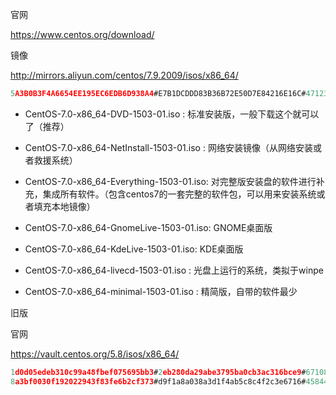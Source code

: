 官网

https://www.centos.org/download/

镜像

http://mirrors.aliyun.com/centos/7.9.2009/isos/x86_64/

```javascript
5A3B0B3F4A6654EE195EC6EDB6D938A4#E7B1DCDDD83B36B72E50D7E84216E16C#4712300544#CentOS-7-x86_64-DVD-2009.iso
```

- CentOS-7.0-x86_64-DVD-1503-01.iso : 标准安装版，一般下载这个就可以了（推荐）

- CentOS-7.0-x86_64-NetInstall-1503-01.iso : 网络安装镜像（从网络安装或者救援系统）

- CentOS-7.0-x86_64-Everything-1503-01.iso: 对完整版安装盘的软件进行补充，集成所有软件。（包含centos7的一套完整的软件包，可以用来安装系统或者填充本地镜像）

- CentOS-7.0-x86_64-GnomeLive-1503-01.iso: GNOME桌面版

- CentOS-7.0-x86_64-KdeLive-1503-01.iso: KDE桌面版

- CentOS-7.0-x86_64-livecd-1503-01.iso : 光盘上运行的系统，类拟于winpe

- CentOS-7.0-x86_64-minimal-1503-01.iso : 精简版，自带的软件最少



旧版

官网

https://vault.centos.org/5.8/isos/x86_64/

```javascript
1d0d05edeb310c99a48fbef075695bb3#2eb280da29abe3795ba0cb3ac316bce9#671088640#CentOS-5.8-x86_64-bin-DVD-2of2.iso
8a3bf0030f192022943f83fe6b2cf373#d9f1a8a038a3d1f4ab5c8c4f2c3e6716#4584468480#CentOS-5.8-x86_64-bin-DVD-1of2.iso
```

